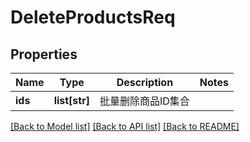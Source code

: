 # DeleteProductsReq

## Properties
Name | Type | Description | Notes
------------ | ------------- | ------------- | -------------
**ids** | **list[str]** |  批量删除商品ID集合 | 

[[Back to Model list]](../README.md#documentation-for-models) [[Back to API list]](../README.md#documentation-for-api-endpoints) [[Back to README]](../README.md)

